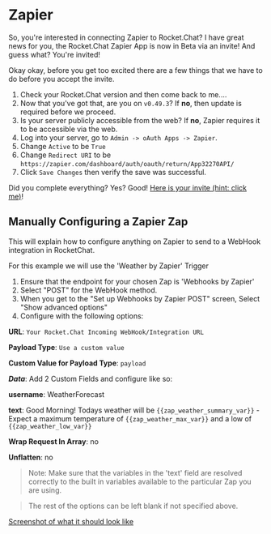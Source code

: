 # Zapier
So, you're interested in connecting Zapier to Rocket.Chat? I have great news for you, the Rocket.Chat Zapier App is now in Beta via an invite! And guess what? You're invited!

Okay okay, before you get too excited there are a few things that we have to do before you accept the invite.

1. Check your Rocket.Chat version and then come back to me....
2. Now that you've got that, are you on `v0.49.3`? If **no**, then update is required before we proceed.
3. Is your server publicly accessible from the web? If **no**, Zapier requires it to be accessible via the web.
4. Log into your server, go to `Admin -> oAuth Apps -> Zapier`.
5. Change `Active` to be `True`
6. Change `Redirect URI` to be `https://zapier.com/dashboard/auth/oauth/return/App32270API/`
7. Click `Save Changes` then verify the save was successful.

Did you complete everything? Yes? Good! [Here is your invite (hint: click me)](https://zapier.com/dashboard/auth/oauth/return/App32270API/)!

## Manually Configuring a Zapier Zap
This will explain how to configure anything on Zapier to send to a WebHook integration in RocketChat. 

For this example we will use the 'Weather by Zapier' Trigger

1. Ensure that the endpoint for your chosen Zap is 'Webhooks by Zapier'
2. Select "POST" for the WebHook method. 
3. When you get to the "Set up Webhooks by Zapier POST" screen, Select "Show advanced options"
4. Configure with the following options:

**URL**: `Your Rocket.Chat Incoming WebHook/Integration URL` 

**Payload Type**: `Use a custom value` 

**Custom Value for Payload Type**: `payload` 

__*Data*__: Add 2 Custom Fields and configure like so:
 
**username**: WeatherForecast

**text**: Good Morning! Todays weather will be `{{zap_weather_summary_var}}` - Expect a maximum temperature of `{{zap_weather_max_var}}` and a low of `{{zap_weather_low_var}}`

**Wrap Request In Array**: no 

**Unflatten**: no

> Note: Make sure that the variables in the 'text' field are resolved correctly to the built in variables available to the particular Zap you are using. 

> The rest of the options can be left blank if not specified above. 

[Screenshot of what it should look like](zap_weather.png)

